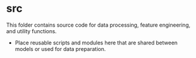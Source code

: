 # src
This folder contains source code for data processing, feature engineering, and utility functions.

- Place reusable scripts and modules here that are shared between models or used for data preparation.

